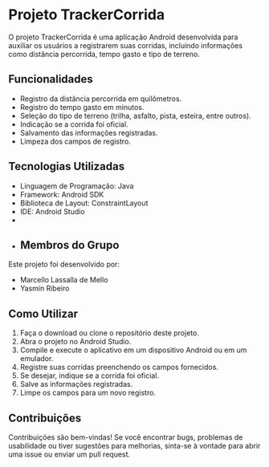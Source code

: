 # Projeto TrackerCorrida

O projeto TrackerCorrida é uma aplicação Android desenvolvida para auxiliar os usuários a registrarem suas corridas, incluindo informações como distância percorrida, tempo gasto e tipo de terreno.

## Funcionalidades

- Registro da distância percorrida em quilômetros.
- Registro do tempo gasto em minutos.
- Seleção do tipo de terreno (trilha, asfalto, pista, esteira, entre outros).
- Indicação se a corrida foi oficial.
- Salvamento das informações registradas.
- Limpeza dos campos de registro.

## Tecnologias Utilizadas

- Linguagem de Programação: Java
- Framework: Android SDK
- Biblioteca de Layout: ConstraintLayout
- IDE: Android Studio
- 
- ## Membros do Grupo
Este projeto foi desenvolvido por:

- Marcello Lassalla de Mello
- Yasmin Ribeiro

## Como Utilizar

1. Faça o download ou clone o repositório deste projeto.
2. Abra o projeto no Android Studio.
3. Compile e execute o aplicativo em um dispositivo Android ou em um emulador.
4. Registre suas corridas preenchendo os campos fornecidos.
5. Se desejar, indique se a corrida foi oficial.
6. Salve as informações registradas.
7. Limpe os campos para um novo registro.

## Contribuições

Contribuições são bem-vindas! Se você encontrar bugs, problemas de usabilidade ou tiver sugestões para melhorias, sinta-se à vontade para abrir uma issue ou enviar um pull request.


